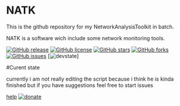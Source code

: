 # NATK
This is the github repository for my NetworkAnalysisToolkit in batch.



NATK is a software wich include some network monitoring tools.

[![GitHub release](https://img.shields.io/github/release/qubyte/rubidium.svg?style=plastic)](https://github.com/Wikiwiki007/NATKhttps://github.com/Wikiwiki007/NATK)
[![GitHub license](https://img.shields.io/badge/license-GPLv2-blue.svg)](https://raw.githubusercontent.com/Wikiwiki007/NATK/master/LICENSE)
[![GitHub stars](https://img.shields.io/github/stars/Wikiwiki007/NATK.svg)](https://github.com/Wikiwiki007/NATK/stargazers)
[![GitHub forks](https://img.shields.io/github/forks/Wikiwiki007/NATK.svg)](https://github.com/Wikiwiki007/NATK/network)
[![GitHub issues](https://img.shields.io/github/issues/Wikiwiki007/NATK.svg)](https://github.com/Wikiwiki007/NATK/issues)
[![devstate](https://img.shields.io/badge/Current%20state-Inactive%20-red.svg)]

#Curent state

currently i am not really editing the script because i think he is kinda finished but if you have suggestions feel free to start issues

[help](https://img.shields.io/badge/I%20need-Suggestions!-brightgreen.svg)
[![donate](https://img.shields.io/badge/Donate-1%24-pink.svg)](https://paetron.com/Wikiwiki007)

